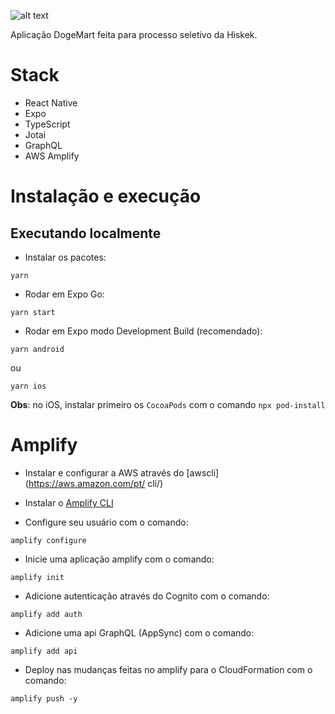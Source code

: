 ![![alt text](image-1.png)](image.png)

Aplicação DogeMart feita para processo seletivo da Hiskek.

# Stack

- React Native
- Expo
- TypeScript
- Jotai
- GraphQL
- AWS Amplify

# Instalação e execução

## Executando localmente

- Instalar os pacotes:

```
yarn
```

- Rodar em Expo Go:

```
yarn start
```

- Rodar em Expo modo Development Build (recomendado):

```
yarn android
```

ou

```
yarn ios
```

**Obs**: no iOS, instalar primeiro os `CocoaPods` com o comando `npx pod-install`

# Amplify

- Instalar e configurar a AWS através do [awscli](https://aws.amazon.com/pt/
  cli/)
- Instalar o [Amplify CLI](https://docs.amplify.aws/javascript/tools/cli/start/set-up-cli/)

- Configure seu usuário com o comando:

```
amplify configure
```

- Inicie uma aplicação amplify com o comando:

```
amplify init
```

- Adicione autenticação através do Cognito com o comando:

```
amplify add auth
```

- Adicione uma api GraphQL (AppSync) com o comando:

```
amplify add api
```

- Deploy nas mudanças feitas no amplify para o CloudFormation com o comando:

```
amplify push -y
```
